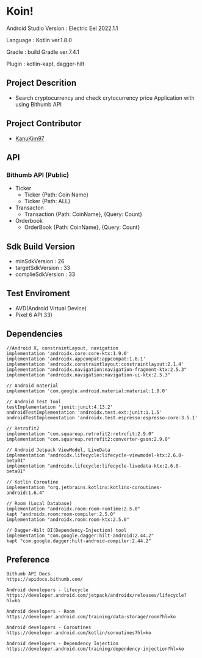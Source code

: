 # Koin!
  Android Studio Version : Electric Eel 2022.1.1
  
  Language : Kotlin ver.1.8.0
 
  Gradle : build Gradle ver.7.4.1
  
  Plugin : kotlin-kapt, dagger-hilt
## Project Descrition 
  - Search cryptocurrency and check crytocurrency price Application with using Bithumb API
  
## Project Contributor
  - [KanuKim97](https://github.com/KanuKim97)
  
## API
 ### Bithumb API (Public)
  - Ticker
    - Ticker {Path: Coin Name}
    - Ticker {Path: ALL}
  - Transacton
    - Transaction {Path: CoinName}, {Query: Count}
  - Orderbook
    - OrderBook {Path: CoinName}, {Query: Count}
 
## Sdk Build Version 
  - minSdkVersion : 26
  - targetSdkVersion : 33
  - complieSdkVersion :  33

## Test Enviroment 
 - AVD(Android Virtual Device)
 - Pixel 6 API 33)

## Dependencies
```
//Android X, constraintLayout, navigation
implementation 'androidx.core:core-ktx:1.9.0'
implementation 'androidx.appcompat:appcompat:1.6.1'
implementation 'androidx.constraintlayout:constraintlayout:2.1.4'
implementation "androidx.navigation:navigation-fragment-ktx:2.5.3"
implementation "androidx.navigation:navigation-ui-ktx:2.5.3"

// Android material
implementation 'com.google.android.material:material:1.8.0'

// Android Test Tool
testImplementation 'junit:junit:4.13.2'
androidTestImplementation 'androidx.test.ext:junit:1.1.5'
androidTestImplementation 'androidx.test.espresso:espresso-core:3.5.1'

// Retrofit2
implementation "com.squareup.retrofit2:retrofit:2.9.0"
implementation "com.squareup.retrofit2:converter-gson:2.9.0"

// Android Jetpack ViewModel, LiveData
implementation "androidx.lifecycle:lifecycle-viewmodel-ktx:2.6.0-beta01"
implementation "androidx.lifecycle:lifecycle-livedata-ktx:2.6.0-beta01"

// Kotlin Coroutine
implementation "org.jetbrains.kotlinx:kotlinx-coroutines-android:1.6.4"

// Room (Local Database)
implementation "androidx.room:room-runtime:2.5.0"
kapt "androidx.room:room-compiler:2.5.0"
implementation "androidx.room:room-ktx:2.5.0"

// Dagger-Hilt DI(Dependency-Injection) tool
implementation "com.google.dagger:hilt-android:2.44.2"
kapt "com.google.dagger:hilt-android-compiler:2.44.2"
```

## Preference 
```
Bithumb API Docs 
https://apidocs.bithumb.com/
  
Android developers - lifecycle
https://developer.android.com/jetpack/androidx/releases/lifecycle?hl=ko
  
Android developers - Room 
https://developer.android.com/training/data-storage/room?hl=ko

Android developers - Coroutines
https://developer.android.com/kotlin/coroutines?hl=ko

Android developers - Dependency Injection
https://developer.android.com/training/dependency-injection?hl=ko
```
